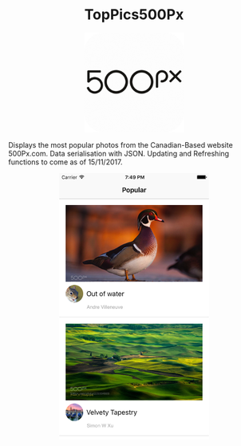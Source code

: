 <h1 align= "center">  TopPics500Px</h1>

<p align="center">
  <img width="200" height="200" src="/Screenshots/AppIcon.png">
</p>



Displays the most popular photos from the Canadian-Based website 500Px.com. 
Data serialisation with JSON.
Updating and Refreshing functions to come as of 15/11/2017.



<p align="center">
  <img width="300" height="534" src="/Screenshots/Simulator Screen Shot.png">
</p>

